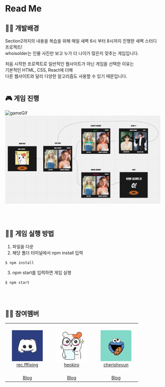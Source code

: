 # Read Me

## 🙋‍♀️ 개발배경

Section2까지의 내용을 복습을 위해 매일 새벽 6시 부터 8시까지 진행한 새벽 스터디 프로젝트!  
whoisolder는 인물 사진만 보고 누가 더 나이가 많은지 맞추는 게임입니다.

처음 시작한 프로젝트로 일반적인 웹사이트가 아닌 게임을 선택한 이유는  
기본적인 HTML, CSS, React에 더해  
다른 웹사이트와 달리 다양한 알고리즘도 사용할 수 있기 때문입니다.
<br>
<br>

## 🎮 게임 진행

![gameGif](public/readme/WhoIsOlder_GamePlaying2.gif)
![gameflow](./public/readme/whoisolder_flow_chart.png)

<br>
<br>

## 🧑‍💻 게임 실행 방법

1. 파일을 다운
2. 해당 폴더 터미널에서 npm install 입력

```shell
$ npm install
```

3. npm start를 입력하면 게임 실행

```shell
$ npm start
```

<br>
<br>

## 🤼‍♀️ 참여멤버

<table>
    <tr>
        <td align="center" width="130px" height="160px">
            <img height="100px" width="100px" src="public/readme/profile.png" />
            <br>
            <a href='https://github.com/imdex1009'>rec.fffixing</a>
        </td>
       <td align="center" width="130px" height="160px">
            <img height="100px" width="100px" src="public/readme/heokiro.png" />
            <br>
            <a href='https://github.com/heokiro'>heokiro</a>
        </td>
        <td align="center" width="130px" height="160px">
            <img height="100px" width="100px" src="public/readme/CookieMonster.jpeg" />
            <br>
            <a href='https://github.com/cherishxyun'>cherishxyun</a>
        </td>
    </tr>
    <tr>
      <td align="center">
        <span></span>
        <a href='https://coding-bot.tistory.com/'>Blog</a>
       </td>
      <td align="center">
        <a href='https://heokiro.tistory.com/'>Blog</a>
      </td>
      <td align="center">
        <a href='https://high-developer.tistory.com/'>Blog</a>
        </td>
    </tr>
</table>
